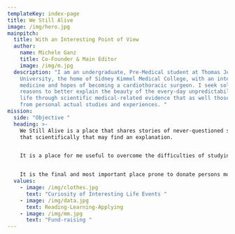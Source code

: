```yaml
---
templateKey: index-page
title: We Still Alive
image: /img/hero.jpg
mainpitch:
  title: With an Interesting Point of View
  author:
    name: Michele Ganz
    title: Co-Founder & Main Editor
    image: /img/m.jpg
  description: "I am an undergraduate, Pre-Medical student at Thomas Jefferson
    University, the home of Sidney Kimmel Medical College, with an interest in
    medicine and hopes of becoming a cardiothoracic surgeon. I seek solid
    reasons to better explain the beauty of the every-day unpredictability of
    life through scientific medical-related evidence that as well those arise
    from personal actual studies and experiences. "
mission:
  side: "Objective "
  heading: >-
    We Still Alive is a place that shares stories of never-questioned situations
    that scientifically that may find an explanation. 


    It is a place for me useful to overcome the difficulties of studying material not yet enjoyed and fun. 


    It is the final and most important place prone to donate persons most in need opportunities never had before. 
  values:
    - image: /img/clothes.jpg
      text: "Curiosity of Interesting Life Events "
    - image: /img/data.jpg
      text: Reading-Learning-Applying
    - image: /img/mm.jpg
      text: "Fund-raising "
---
```

